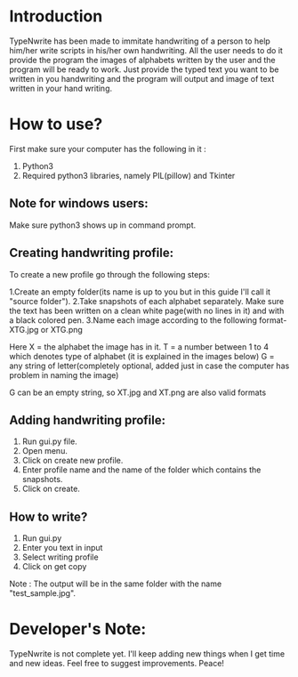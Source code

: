 # Introduction

TypeNwrite has been made to immitate handwriting of a person to help him/her write scripts in his/her own handwriting.
All the user needs to do it provide the program the images of alphabets written by the user and the program will be ready to work.
Just provide the typed text you want to be written in you handwriting and the program will output and image of text written in your hand writing.

# How to use?

First make sure your computer has the following in it :
1. Python3
2. Required python3 libraries, namely PIL(pillow) and Tkinter

## Note for windows users: 
Make sure python3 shows up in command prompt.

## Creating handwriting profile:
To create a new profile go through the following steps:

1.Create an empty folder(its name is up to you but in this guide I'll call it "source folder").
2.Take snapshots of each alphabet separately. Make sure the text has been written on a clean white page(with no lines in it) and with a black colored pen.
3.Name each image according to the following format-
  XTG.jpg or XTG.png
  
  Here
  X = the alphabet the image has in it.
  T = a number between 1 to 4 which denotes type of alphabet (it is explained in the images below)
  G = any string of letter(completely optional, added just in case the computer has problem in naming the image)
  
  G can be an empty string, so XT.jpg and XT.png are also valid formats
  
## Adding handwriting profile:
1. Run gui.py file.
2. Open menu.
3. Click on create new profile.
4. Enter profile name and the name of the folder which contains the snapshots.
5. Click on create.

## How to write?
1. Run gui.py
2. Enter you text in input
3. Select writing profile
4. Click on get copy

Note : The output will be in the same folder with the name "test_sample.jpg".

# Developer's Note:

TypeNwrite is not complete yet. I'll keep adding new things when I get time and new ideas.
Feel free to suggest improvements.
Peace!

